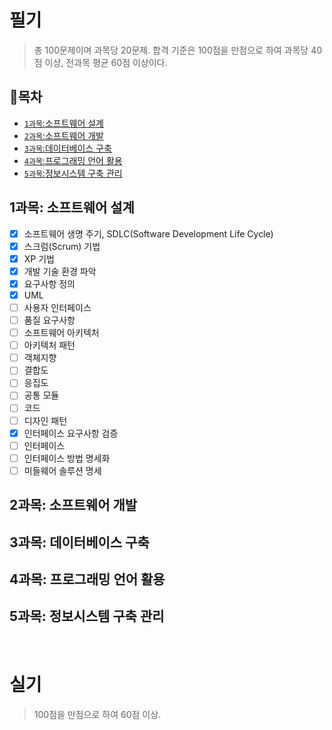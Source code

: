 # 필기
> 총 100문제이며 과목당 20문제. 합격 기준은 100점을 만점으로 하여 과목당 40점 이상, 전과목 평균 60점 이상이다.

## 🚩목차
- [`1과목`:소프트웨어 설계](#1과목-소프트웨어-설계)
- [`2과목`:소프트웨어 개발](#2과목-소프트웨어-개발)
- [`3과목`:데이터베이스 구축](#3과목-데이터베이스-구축)
- [`4과목`:프로그래밍 언어 활용](#4과목-프로그래밍-언어-활용)
- [`5과목`:정보시스템 구축 관리](#5과목-정보시스템-구축-관리)

## 1과목: 소프트웨어 설계

* [X] 소프트웨어 생명 주기, SDLC(Software Development Life Cycle)
* [X] 스크럼(Scrum) 기법
* [X] XP 기법
* [X] 개발 기술 환경 파악
* [X] 요구사항 정의
* [X] UML
* [ ] 사용자 인터페이스
* [ ] 품질 요구사항
* [ ] 소프트웨어 아키텍처
* [ ] 아키텍처 패턴
* [ ] 객체지향
* [ ] 결합도
* [ ] 응집도
* [ ] 공통 모듈
* [ ] 코드
* [ ] 디자인 패턴
* [X] 인터페이스 요구사항 검증
* [ ] 인터페이스
* [ ] 인터페이스 방법 명세화
* [ ] 미들웨어 솔루션 명세
          
## 2과목: 소프트웨어 개발

## 3과목: 데이터베이스 구축

## 4과목: 프로그래밍 언어 활용

## 5과목: 정보시스템 구축 관리

<br>

# 실기
> 100점을 만점으로 하여 60점 이상.

